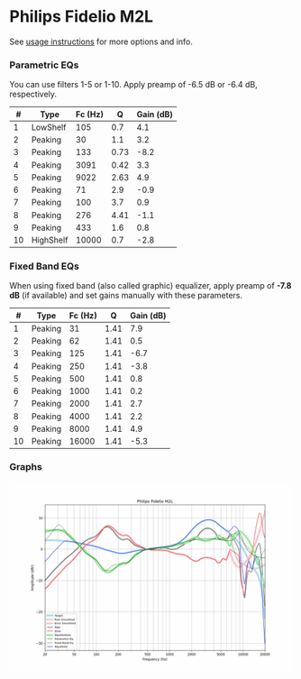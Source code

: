 # Philips Fidelio M2L
See [usage instructions](https://github.com/jaakkopasanen/AutoEq#usage) for more options and info.

### Parametric EQs
You can use filters 1-5 or 1-10. Apply preamp of -6.5 dB or -6.4 dB, respectively.

|   # | Type      |   Fc (Hz) |    Q |   Gain (dB) |
|-----|-----------|-----------|------|-------------|
|   1 | LowShelf  |       105 | 0.7  |         4.1 |
|   2 | Peaking   |        30 | 1.1  |         3.2 |
|   3 | Peaking   |       133 | 0.73 |        -8.2 |
|   4 | Peaking   |      3091 | 0.42 |         3.3 |
|   5 | Peaking   |      9022 | 2.63 |         4.9 |
|   6 | Peaking   |        71 | 2.9  |        -0.9 |
|   7 | Peaking   |       100 | 3.7  |         0.9 |
|   8 | Peaking   |       276 | 4.41 |        -1.1 |
|   9 | Peaking   |       433 | 1.6  |         0.8 |
|  10 | HighShelf |     10000 | 0.7  |        -2.8 |

### Fixed Band EQs
When using fixed band (also called graphic) equalizer, apply preamp of **-7.8 dB** (if available) and set gains manually with these parameters.

|   # | Type    |   Fc (Hz) |    Q |   Gain (dB) |
|-----|---------|-----------|------|-------------|
|   1 | Peaking |        31 | 1.41 |         7.9 |
|   2 | Peaking |        62 | 1.41 |         0.5 |
|   3 | Peaking |       125 | 1.41 |        -6.7 |
|   4 | Peaking |       250 | 1.41 |        -3.8 |
|   5 | Peaking |       500 | 1.41 |         0.8 |
|   6 | Peaking |      1000 | 1.41 |         0.2 |
|   7 | Peaking |      2000 | 1.41 |         2.7 |
|   8 | Peaking |      4000 | 1.41 |         2.2 |
|   9 | Peaking |      8000 | 1.41 |         4.9 |
|  10 | Peaking |     16000 | 1.41 |        -5.3 |

### Graphs
![](./Philips%20Fidelio%20M2L.png)
